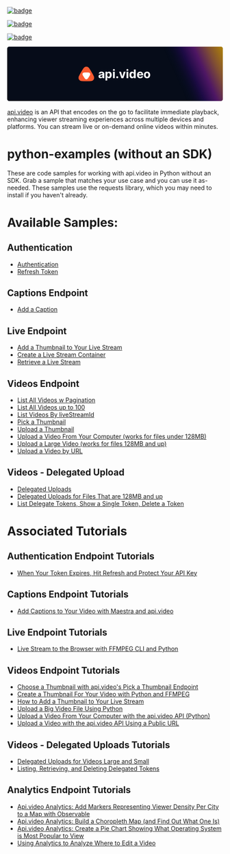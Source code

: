 [![badge](https://img.shields.io/twitter/follow/api_video?style=social)](https://twitter.com/intent/follow?screen_name=api_video)

[![badge](https://img.shields.io/github/stars/apivideo/python-examples?style=social)](https://github.com/apivideo/python-examples)

[![badge](https://img.shields.io/discourse/topics?server=https%3A%2F%2Fcommunity.api.video)](https://community.api.video)

![](https://github.com/apivideo/.github/blob/main/assets/apivideo_banner.png)

[api.video](https://api.video) is an API that encodes on the go to facilitate immediate playback, enhancing viewer streaming experiences across multiple devices and platforms. You can stream live or on-demand online videos within minutes.

# python-examples (without an SDK)
These are code samples for working with api.video in Python without an SDK. Grab a sample that matches your use case and you can use it as-needed. These samples use the requests library, which you may need to install if you haven't already. 

# Available Samples:

## Authentication 
* [Authentication](https://github.com/apivideo/python-examples/blob/main/authentication/authentication.py)
* [Refresh Token](https://github.com/apivideo/python-examples/blob/main/authentication/refresh_token.py)

## Captions Endpoint 
* [Add a Caption](https://github.com/apivideo/python-examples/blob/main/captions/add_a_caption.py)

## Live Endpoint
* [Add a Thumbnail to Your Live Stream](https://github.com/apivideo/python-examples/blob/main/live/add_thumbnail_to_ls.py)
* [Create a Live Stream Container](https://github.com/apivideo/python-examples/blob/main/live/create_ls_container.py)
* [Retrieve a Live Stream](https://github.com/apivideo/python-examples/blob/main/live/retrieve_ls.py)

## Videos Endpoint
* [List All Videos w Pagination](https://github.com/apivideo/python-examples/blob/main/videos/list_all_videos_pagination.py)
* [List All Videos up to 100](https://github.com/apivideo/python-examples/blob/main/videos/list_all_videos_up_to_100.py)
* [List Videos By liveStreamId](https://github.com/apivideo/python-examples/blob/main/videos/list_videos_by_livestreamid.py)
* [Pick a Thumbnail](https://github.com/apivideo/python-examples/blob/main/videos/pick_a_thumbnail.py)
* [Upload a Thumbnail](https://github.com/apivideo/python-examples/blob/main/videos/upload_a_thumbnail.py)
* [Upload a Video From Your Computer (works for files under 128MB)](https://github.com/apivideo/python-examples/blob/main/videos/upload_from_computer.py)
* [Upload a Large Video (works for files 128MB and up)](https://github.com/apivideo/python-examples/blob/main/videos/upload_large_video.py)
* [Upload a Video by URL](https://github.com/apivideo/python-examples/blob/main/upload_video_by_url.py)

## Videos - Delegated Upload
* [Delegated Uploads](https://github.com/apivideo/python-examples/blob/main/videos_delegated_upload/delegated_upload.py)
* [Delegated Uploads for Files That are 128MB and up](https://github.com/apivideo/python-examples/blob/main/videos_delegated_upload/delegated_upload_big.py)
* [List Delegate Tokens, Show a Single Token, Delete a Token](https://github.com/apivideo/python-examples/blob/main/videos_delegated_upload/list_show_del_delegate.py)

# Associated Tutorials 

## Authentication Endpoint Tutorials
* [When Your Token Expires, Hit Refresh and Protect Your API Key](https://api.video/blog/tutorials/when-your-token-expires-hit-refresh-and-protect-your-api-key) 

## Captions Endpoint Tutorials
* [Add Captions to Your Video with Maestra and api.video](https://api.video/blog/tutorials/add-captions-to-your-video-with-maestra-and-api-video) 

## Live Endpoint Tutorials
* [Live Stream to the Browser with FFMPEG CLI and Python](https://api.video/blog/tutorials/live-stream-to-the-browser-with-ffmpeg-cli-and-python)

## Videos Endpoint Tutorials 
* [Choose a Thumbnail with api.video's Pick a Thumbnail Endpoint](https://api.video/blog/tutorials/choose-a-thumbnail-with-api-video-s-pick-a-thumbnail-endpoint)
* [Create a Thumbnail For Your Video with Python and FFMPEG](https://api.video/blog/tutorials/automatically-add-a-thumbnail-to-your-video-with-python-and-ffmpeg)
* [How to Add a Thumbnail to Your Live Stream](https://api.video/blog/tutorials/how-to-add-a-thumbnail-to-your-live-stream)
* [Upload a Big Video File Using Python](https://api.video/blog/tutorials/upload-a-big-video-file-using-python)
* [Upload a Video From Your Computer with the api.video API (Python)](https://api.video/blog/tutorials/upload-a-video-from-your-computer-with-the-api-video-api-python)
* [Upload a Video with the api.video API Using a Public URL](https://api.video/blog/tutorials/upload-a-video-with-the-api-video-api-using-a-public-url-python)

## Videos - Delegated Uploads Tutorials 
* [Delegated Uploads for Videos Large and Small](https://api.video/blog/tutorials/delegated-uploads-for-videos-large-and-small-python)
* [Listing, Retrieving, and Deleting Delegated Tokens](https://api.video/blog/tutorials/listing-retrieving-and-deleting-delegated-tokens)

## Analytics Endpoint Tutorials 
* [Api.video Analytics: Add Markers Representing Viewer Density Per City to a Map with Observable](https://api.video/blog/tutorials/api-video-analytics-add-markers-representing-viewer-density-per-city-to-a-map-wit)
* [Api.video Analytics: Build a Choropleth Map (and Find Out What One Is)](https://api.video/blog/tutorials/use-observable-to-create-a-choropleth-map-of-your-viewers) 
* [Api.video Analytics: Create a Pie Chart Showing What Operating System is Most Popular to View](https://api.video/blog/tutorials/api-video-analytics-create-a-pie-chart-showing-operating-system)
* [Using Analytics to Analyze Where to Edit a Video](https://api.video/blog/tutorials/using-analytics-to-analyze-where-to-edit-a-video)
